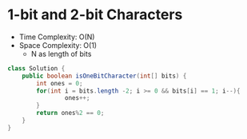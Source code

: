 # 1-bit and 2-bit Characters

- Time Complexity: O(N)
- Space Complexity: O(1)
    - N as length of bits

```java
class Solution {
    public boolean isOneBitCharacter(int[] bits) {
        int ones = 0;
        for(int i = bits.length -2; i >= 0 && bits[i] == 1; i--){
                ones++;
        }
        return ones%2 == 0;
    }
}
```
